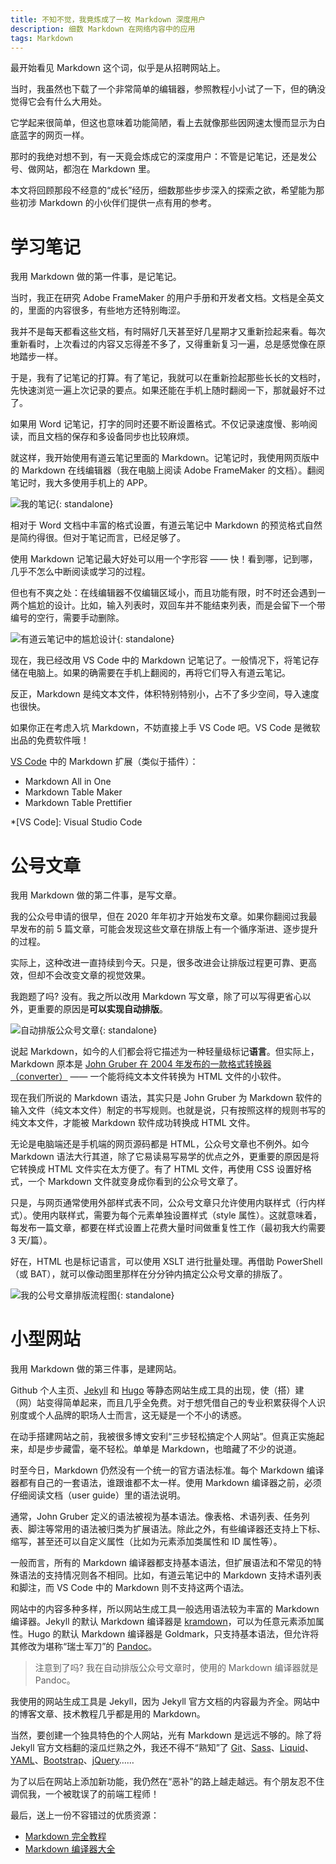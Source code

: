 ```yaml
---
title: 不知不觉，我竟炼成了一枚 Markdown 深度用户
description: 细数 Markdown 在网络内容中的应用
tags: Markdown
---
```


最开始看见 Markdown 这个词，似乎是从招聘网站上。

当时，我虽然也下载了一个非常简单的编辑器，参照教程小小试了一下，但的确没觉得它会有什么大用处。

它学起来很简单，但这也意味着功能简陋，看上去就像那些因网速太慢而显示为白底蓝字的网页一样。

那时的我绝对想不到，有一天竟会炼成它的深度用户：不管是记笔记，还是发公号、做网站，都泡在 Markdown 里。

本文将回顾那段不经意的“成长”经历，细数那些步步深入的探索之欲，希望能为那些初涉 Markdown 的小伙伴们提供一点有用的参考。

# 学习笔记

我用 Markdown 做的第一件事，是记笔记。

当时，我正在研究 Adobe FrameMaker 的用户手册和开发者文档。文档是全英文的，里面的内容很多，有些地方还特别晦涩。

我并不是每天都看这些文档，有时隔好几天甚至好几星期才又重新捡起来看。每次重新看时，上次看过的内容又忘得差不多了，又得重新复习一遍，总是感觉像在原地踏步一样。

于是，我有了记笔记的打算。有了笔记，我就可以在重新捡起那些长长的文档时，先快速浏览一遍上次记录的要点。如果还能在手机上随时翻阅一下，那就最好不过了。

如果用 Word 记笔记，打字的同时还要不断设置格式。不仅记录速度慢、影响阅读，而且文档的保存和多设备同步也比较麻烦。

就这样，我开始使用有道云笔记里面的 Markdown。记笔记时，我使用网页版中的 Markdown 在线编辑器（我在电脑上阅读 Adobe FrameMaker 的文档）。翻阅笔记时，我大多使用手机上的 APP。

![我的笔记](/assets/images/post/markdown/youdao-note-display.png "我的笔记"){: standalone}

相对于 Word 文档中丰富的格式设置，有道云笔记中 Markdown 的预览格式自然是简约得很。但对于笔记而言，已经足够了。

使用 Markdown 记笔记最大好处可以用一个字形容 —— 快！看到哪，记到哪，几乎不怎么中断阅读或学习的过程。

但也有不爽之处：在线编辑器不仅编辑区域小，而且功能有限，时不时还会遇到一两个尴尬的设计。比如，输入列表时，双回车并不能结束列表，而是会留下一个带编号的空行，需要手动删除。

![有道云笔记中的尴尬设计](/assets/images/post/markdown/youdao-md-error.gif "有道云笔记中的尴尬设计"){: standalone}

现在，我已经改用 VS Code 中的 Markdown 记笔记了。一般情况下，将笔记存储在电脑上。如果的确需要在手机上翻阅的，再将它们导入有道云笔记。

反正，Markdown 是纯文本文件，体积特别特别小，占不了多少空间，导入速度也很快。

如果你正在考虑入坑 Markdown，不妨直接上手 VS Code 吧。VS Code 是微软出品的免费软件哦！

[VS Code](https://code.visualstudio.com/Download) 中的 Markdown 扩展（类似于插件）：

- Markdown All in One
- Markdown Table Maker
- Markdown Table Prettifier

*[VS Code]: Visual Studio Code

# 公号文章

我用 Markdown 做的第二件事，是写文章。

我的公众号申请的很早，但在 2020 年年初才开始发布文章。如果你翻阅过我最早发布的前 5 篇文章，可能会发现这些文章在排版上有一个循序渐进、逐步提升的过程。

实际上，这种改进一直持续到今天。只是，很多改进会让排版过程更可靠、更高效，但却不会改变文章的视觉效果。

我跑题了吗? 没有。我之所以改用 Markdown 写文章，除了可以写得更省心以外，更重要的原因是**可以实现自动排版**。

![自动排版公众号文章](/assets/images/post/markdown/wechat-auto-formatting.gif "自动排版公众号文章"){: standalone}

说起 Markdown，如今的人们都会将它描述为一种轻量级标记**语言**。但实际上，Markdown 原本是 [John Gruber 在 2004 年发布的一款格式转换器 （converter）](https://daringfireball.net/projects/markdown/) —— 一个能将纯文本文件转换为 HTML 文件的小软件。

现在我们所说的 Markdown 语法，其实只是 John Gruber 为 Markdown 软件的输入文件（纯文本文件）制定的书写规则。也就是说，只有按照这样的规则书写的纯文本文件，才能被 Markdown 软件成功转换成 HTML 文件。

无论是电脑端还是手机端的网页源码都是 HTML，公众号文章也不例外。如今 Markdown 语法大行其道，除了它易读易写易学的优点之外，更重要的原因是将它转换成 HTML 文件实在太方便了。有了 HTML 文件，再使用 CSS 设置好格式，一个 Markdown 文件就变身成你看到的公众号文章了。

只是，与网页通常使用外部样式表不同，公众号文章只允许使用内联样式（行内样式）。使用内联样式，需要为每个元素单独设置样式（style 属性）。这就意味着，每发布一篇文章，都要在样式设置上花费大量时间做重复性工作（最初我大约需要 3 天/篇）。

好在，HTML 也是标记语言，可以使用 XSLT 进行批量处理。再借助 PowerShell（或 BAT），就可以像动图里那样在分分钟内搞定公众号文章的排版了。

![我的公号文章排版流程图](/assets/images/post/markdown/my-auto-formatting-workflow.png "我的公号文章排版流程图"){: standalone}

# 小型网站

我用 Markdown 做的第三件事，是建网站。

Github 个人主页、[Jekyll][] 和 [Hugo][] 等静态网站生成工具的出现，使（搭）建（网）站变得简单起来，而且几乎全免费。对于想凭借自己的专业积累获得个人识别度或个人品牌的职场人士而言，这无疑是一个不小的诱惑。

在动手搭建网站之前，我被很多博文安利“三步轻松搞定个人网站”。但真正实施起来，却是步步藏雷，毫不轻松。单单是 Markdown，也暗藏了不少的说道。

时至今日，Markdown 仍然没有一个统一的官方语法标准。每个 Markdown 编译器都有自己的一套语法，谁跟谁都不太一样。使用 Markdown 编译器之前，必须仔细阅读文档（user guide）里的语法说明。

通常，John Gruber 定义的语法被视为基本语法。像表格、术语列表、任务列表、脚注等常用的语法被归类为扩展语法。除此之外，有些编译器还支持上下标、缩写，甚至还可以自定义属性（比如为元素添加类属性和 ID 属性等）。

一般而言，所有的 Markdown 编译器都支持基本语法，但扩展语法和不常见的特殊语法的支持情况则各不相同。比如，有道云笔记中的 Markdown 支持术语列表和脚注，而 VS Code 中的 Markdown 则不支持这两个语法。

网站中的内容多种多样，所以网站生成工具一般选用语法较为丰富的 Markdown 编译器。Jekyll 的默认 Markdown 编译器是 [kramdown][]，可以为任意元素添加属性。Hugo 的默认 Markdown 编译器是 Goldmark，只支持基本语法，但允许将其修改为堪称“瑞士军刀”的 [Pandoc][]。

> 注意到了吗? 我在自动排版公众号文章时，使用的 Markdown 编译器就是 Pandoc。

我使用的网站生成工具是 Jekyll，因为 Jekyll 官方文档的内容最为齐全。网站中的博客文章、技术教程几乎都是用的 Markdown。

当然，要创建一个独具特色的个人网站，光有 Markdown 是远远不够的。除了将 Jekyll 官方文档翻的滚瓜烂熟之外，我还不得不“熟知”了 [Git][]、[Sass][]、[Liquid][]、[YAML][]、[Bootstrap][]、[jQuery][]……

为了以后在网站上添加新功能，我仍然在“恶补”的路上越走越远。有个朋友忍不住调侃我，一个被耽误了的前端工程师！

最后，送上一份不容错过的优质资源：

- [Markdown 完全教程](https://www.docsimpo.work/doc-tech/markdown-tutorial/index.html)
- [Markdown 编译器大全](https://github.com/markdown/markdown.github.com/wiki/Implementations)


<!-- link definition -->
[kramdown]: https://kramdown.gettalong.org/index.html
[Pandoc]: https://pandoc.org/index.html
[Jekyll]: https://jekyllrb.com/ "Jekyll官网"
[Git]: https://git-scm.com/ "Git官网"
[Sass]: https://sass-lang.com/ "Sass官网"
[Liquid]: https://shopify.github.io/liquid/ "Liquid官方文档"
[YAML]: https://yaml.org/ "YAML官网"
[Bootstrap]: https://getbootstrap.com/ "Bootstrap官网"
[jQuery]: https://jquery.com/ "jQuery官网"
[Hugo]: https://gohugo.io/ "Hugo官网"